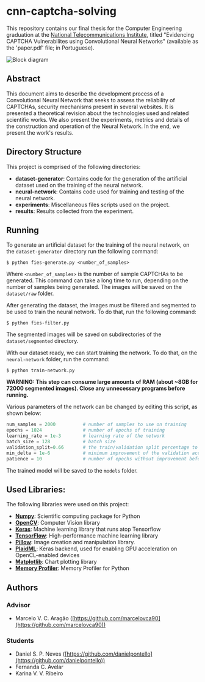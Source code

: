 # cnn-captcha-solving

This repository contains our final thesis for the Computer Engineering graduation at the [National Telecommunications Institute](http://inatel.br/), titled "Evidencing CAPTCHA Vulnerabilites using Convolutional Neural Networks" (available as the 'paper.pdf' file; in Portuguese).

![Block diagram](https://github.com/danielpontello/cnn-captcha-solving/blob/master/results/block-diagram.png)

## Abstract

This document aims to describe the development process of a Convolutional Neural Network that seeks to assess the reliability of CAPTCHAs, security mechanisms present in several websites. It is presented a theoretical revision about the technologies used and related scientific works. We also present the experiments, metrics and details of the construction and operation of the Neural Network. In the end, we present the work's results.

## Directory Structure

This project is comprised of the following directories:

 - **dataset-generator**: Contains code for the generation of the artificial dataset used on the training of the neural network.
 - **neural-network**: Contains code used for training and testing of the neural network.
 - **experiments**: Miscellaneous files scripts used on the project.
 - **results**: Results collected from the experiment.

## Running

To generate an artificial dataset for the training of the neural network, on the `dataset-generator` directory run the following command:

```shell
$ python fies-generate.py <number_of_samples>
```

Where `<number_of_samples>` is the number of sample CAPTCHAs to be generated. This command can take a long time to run, depending on the number of samples being generated. The images will be saved on the `dataset/raw` folder.

After generating the dataset, the images must be filtered and segmented to be used to train the neural network. To do that, run the following command:

```shell
$ python fies-filter.py
```

The segmented images will be saved on subdirectories of the `dataset/segmented` directory.

With our dataset ready, we can start training the network. To do that, on the `neural-network` folder, run the command:

```shell
$ python train-network.py
```

**WARNING: This step can consume large amounts of RAM (about ~8GB for 72000 segmented images). Close any unnecessary programs before running.**

Various parameters of the network can be changed by editing this script, as shown below:
```python
num_samples = 2000          # number of samples to use on training
epochs = 1024               # number of epochs of training
learning_rate = 1e-3        # learning rate of the network
batch_size = 128            # batch size
validation_split=0.66       # the train/validation split percentage to be used
min_delta = 1e-6            # minimum improvement of the validation accuracy before stopping training
patience = 10               # number of epochs without improvement before stopping training
```

The trained model will be saved to the `models` folder.

## Used Libraries:

The following libraries were used on this project:

- **[Numpy](http://www.numpy.org/)**: Scientific computing package for Python
- **[OpenCV](https://opencv.org/)**: Computer Vision library
- **[Keras](https://keras.io/)**: Machine learning library that runs atop Tensorflow
- **[TensorFlow](https://www.tensorflow.org/)**: High-performance machine learning library
- **[Pillow](https://python-pillow.org/)**: Image creation and manipulation library.
- **[PlaidML](https://github.com/plaidml/plaidml)**: Keras backend, used for enabling GPU acceleration on OpenCL-enabled devices
- **[Matplotlib](https://matplotlib.org/)**: Chart plotting library
- **[Memory Profiler](https://pypi.org/project/memory_profiler/)**: Memory Profiler for Python
## Authors

### Advisor
 - Marcelo V. C. Aragão ([https://github.com/marcelovca90](https://github.com/marcelovca90))

### Students

 - Daniel S. P. Neves ([https://github.com/danielpontello](https://github.com/danielpontello))
 - Fernanda C. Avelar
 - Karina V. V. Ribeiro